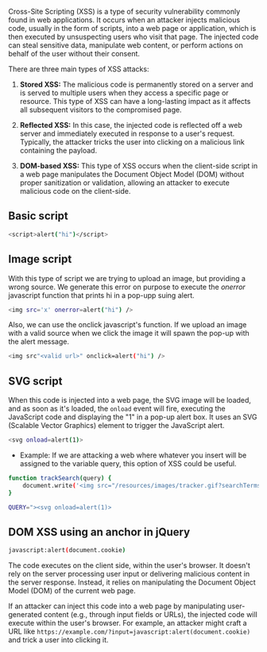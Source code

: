 Cross-Site Scripting (XSS) is a type of security vulnerability commonly found in web applications. It occurs when an attacker injects malicious code, usually in the form of scripts, into a web page or application, which is then executed by unsuspecting users who visit that page. The injected code can steal sensitive data, manipulate web content, or perform actions on behalf of the user without their consent.

There are three main types of XSS attacks:

1. **Stored XSS:** The malicious code is permanently stored on a server and is served to multiple users when they access a specific page or resource. This type of XSS can have a long-lasting impact as it affects all subsequent visitors to the compromised page.
    
2. **Reflected XSS:** In this case, the injected code is reflected off a web server and immediately executed in response to a user's request. Typically, the attacker tricks the user into clicking on a malicious link containing the payload.
    
3. **DOM-based XSS:** This type of XSS occurs when the client-side script in a web page manipulates the Document Object Model (DOM) without proper sanitization or validation, allowing an attacker to execute malicious code on the client-side.
## Basic script
```bash
<script>alert("hi")</script>
```

## Image script
With this type of script we are trying to upload an image, but providing a wrong source. We generate this error on purpose to execute the *onerror* javascript function that prints hi in a pop-upp suing alert.
```bash
<img src='x' onerror=alert("hi") />
```

Also, we can use the onclick javascript's function. If we upload an image with a valid source when we click the image it will spawn the pop-up with the alert message.
```bash
<img src"<valid url>" onclick=alert("hi") />
```

## SVG script
When this code is injected into a web page, the SVG image will be loaded, and as soon as it's loaded, the `onload` event will fire, executing the JavaScript code and displaying the "1" in a pop-up alert box. It uses an SVG (Scalable Vector Graphics) element to trigger the JavaScript alert.

```bash
<svg onload=alert(1)>
```

- Example:
If we are attacking a web where whatever you insert will be assigned to the variable query, this option of XSS could be useful.
```bash
function trackSearch(query) {
    document.write('<img src="/resources/images/tracker.gif?searchTerms='+query+'">');
}

QUERY="><svg onload=alert(1)>
```

## DOM XSS using an anchor in jQuery
```bash
javascript:alert(document.cookie)
```
The code executes on the client side, within the user's browser. It doesn't rely on the server processing user input or delivering malicious content in the server response. Instead, it relies on manipulating the Document Object Model (DOM) of the current web page.

If an attacker can inject this code into a web page by manipulating user-generated content (e.g., through input fields or URLs), the injected code will execute within the user's browser. For example, an attacker might craft a URL like `https://example.com/?input=javascript:alert(document.cookie)` and trick a user into clicking it.

